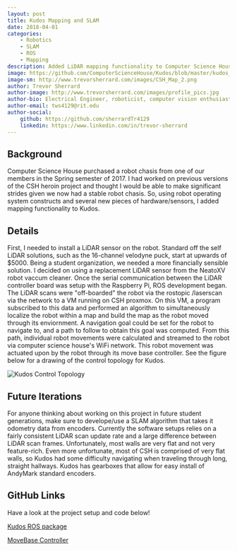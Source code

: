 ```yaml
---
layout: post
title: Kudos Mapping and SLAM
date: 2018-04-01
categories: 
    - Robotics
    - SLAM
    - ROS
    - Mapping
description: Added LiDAR mapping functionality to Computer Science House's floor robot, Kudos.  
image: https://github.com/ComputerScienceHouse/Kudos/blob/master/kudos_csh/images/CSH_Map_2.png?raw=true
image-sm: http://www.trevorsherrard.com/images/CSH_Map_2.png
author: Trevor Sherrard
author-image: http://www.trevorsherrard.com/images/profile_pics.jpg
author-bio: Electrical Engineer, roboticist, computer vision enthusiast. I have a strong passion seeing my software come alive in my projects.
author-email: tws4129@rit.edu
author-social:
    github: https://github.com/sherrardTr4129
    linkedin: https://www.linkedin.com/in/trevor-sherrard
---
```


## Background
Computer Science House purchased a robot chasis from one of our members in the Spring semester of 2017. I had worked on previous versions of the CSH heroin project and thought I would be able to make significant strides given we now had a stable robot chasis. So, using robot operating system constructs and several new pieces of hardware/sensors, I added mapping functionality to Kudos.

## Details
First, I needed to install a LiDAR sensor on the robot. Standard off the self LiDAR solutions, such as the 16-channel velodyne puck, start at upwards of $5000. Being a student organization, we needed a more financially sensible solution. I decided on using a replacement LiDAR sensor from the NeatoXV robot vaccum cleaner. Once the serial communication between the LiDAR controller board was setup with the Raspberry Pi, ROS development began. The LiDAR scans were "off-boarded" the robot via the rostopic /laserscan via the network to a VM running on CSH proxmox. On this VM, a program subscribed to this data and performed an algorithm to simultaneously localize the robot within a map and build the map as the robot moved through its enviornment. A navigation goal could be set for the robot to navigate to, and a path to follow to obtain this goal was computed. From this path, individual robot movements were calculated and streamed to the robot via computer science house's WiFi network. This robot movement was actuated upon by the robot through its move base controller. See the figure below for a drawing of the control topology for Kudos.

![Kudos Control Topology](http://www.trevorsherrard.com/images/KudosCommProtocol.png)

## Future Iterations
For anyone thinking about working on this project in future student generations, make sure to develope/use a SLAM algorithm that takes it odometry data from encoders. Currently the software setups relies on a fairly consistent LiDAR scan update rate and a large difference between LiDAR scan frames. Unfortunately, most walls are very flat and not very feature-rich. Even more unfortunate, most of CSH is comprised of very flat walls, so Kudos had some difficulty navigating when traveling through long, straight hallways. Kudos has gearboxes that allow for easy install of AndyMark standard encoders. 

## GitHub Links
Have a look at the project setup and code below!

[Kudos ROS package](https://github.com/ComputerScienceHouse/Kudos/tree/master/kudos_csh)

[MoveBase Controller](https://github.com/ComputerScienceHouse/Kudos/tree/master/KudosROS)
